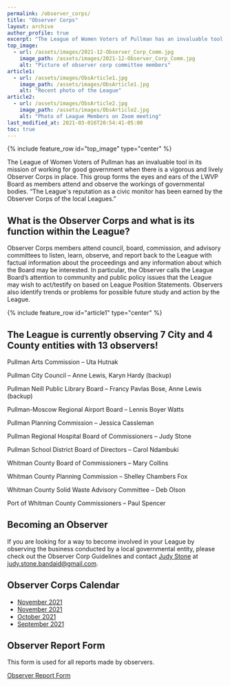 ```yaml
---
permalink: /observer_corps/
title: "Observer Corps"
layout: archive
author_profile: true
excerpt: "The League of Women Voters of Pullman has an invaluable tool in its mission of working for good government when there is a vigorous and lively Observer Corps in place. This group forms the eyes and ears of the LWVP Board as participants attend and observe the workings of governmental bodies."
top_image:
  - url: /assets/images/2021-12-Observer_Corp_Comm.jpg
    image_path: /assets/images/2021-12-Observer_Corp_Comm.jpg
    alt: "Picture of observer corp committee members"
article1:
  - url: /assets/images/ObsArticle1.jpg
    image_path: /assets/images/ObsArticle1.jpg
    alt: "Recent photo of the League"
article2:
  - url: /assets/images/ObsArticle2.jpg
    image_path: /assets/images/ObsArticle2.jpg
    alt: "Photo of League Members on Zoom meeting"
last_modified_at: 2021-03-016T20:54:41-05:00
toc: true
---
```



{% include feature_row id="top_image" type="center" %}

The League of Women Voters of Pullman has an invaluable tool in its mission of working for good government when there is a vigorous and lively Observer Corps in place. This group forms the eyes and ears of the LWVP Board as members attend and observe the workings of governmental bodies. “The League's reputation as a civic monitor has been earned by the Observer Corps of the local Leagues.”

## What is the Observer Corps and what is its function within the League?
Observer Corps members attend council, board, commission, and advisory committees to listen, learn, observe, and report back to the League with factual information about the proceedings and any information about which the Board may be interested. In particular, the Observer calls the League Board’s attention to community and public policy issues that the League may wish to act/testify on based on League Position Statements. Observers also identify trends or problems for possible future study and action by the League.

{% include feature_row id="article1" type="center" %}

## The League is currently observing 7 City and 4 County entities with 13 observers!

Pullman Arts Commission – Uta Hutnak

Pullman City Council – Anne Lewis, Karyn Hardy (backup)

Pullman Neill Public Library Board – Francy Pavlas Bose, Anne Lewis (backup)

Pullman-Moscow Regional Airport Board – Lennis Boyer Watts

Pullman Planning Commission – Jessica Cassleman

Pullman Regional Hospital Board of Commissioners – Judy Stone

Pullman School District Board of Directors – Carol Ndambuki

Whitman County Board of Commissioners – Mary Collins

Whitman County Planning Commission – Shelley Chambers Fox

Whitman County Solid Waste Advisory Committee – Deb Olson

Port of Whitman County Commissioners – Paul Spencer

## Becoming an Observer
If you are looking for a way to become involved in your League by observing the business conducted by a local governmental entity, please check out the Observer Corp Guidelines and  contact [Judy Stone](mailto:judy.stone.bandaid@gmail.com) at judy.stone.bandaid@gmail.com.

## Observer Corps Calendar

* [November 2021](https://lwvpullman.org/assets/PDFs/ObserverCorpReports/schedule-December-2021.pdf)
* [November 2021](https://lwvpullman.org/assets/PDFs/ObserverCorpReports/Schedule-November-2021.pdf)
* [October 2021](https://lwvpullman.org/assets/PDFs/ObserverCorpReports/Schedule-October-2021.pdf)
* [September 2021](https://lwvpullman.org/assets/PDFs/ObserverCorpReports/Schedule-September-2021.pdf)

## Observer Report Form

This form is used for all reports made by observers.

[Observer Report Form](https://lwvpullman.org/assets/PDFs/ObserverCorpReports/ReportForm8-2019.pdf)
